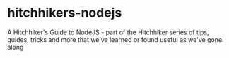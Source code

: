 # hitchhikers-nodejs
A Hitchhiker's Guide to NodeJS - part of the Hitchhiker series of tips, guides, tricks and more that we've learned or found useful as we've gone along
